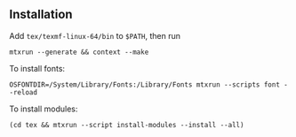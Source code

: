## Installation

Add `tex/texmf-linux-64/bin` to `$PATH`, then run
```
mtxrun --generate && context --make
```

To install fonts:
```
OSFONTDIR=/System/Library/Fonts:/Library/Fonts mtxrun --scripts font --reload
```

To install modules:
```
(cd tex && mtxrun --script install-modules --install --all)
```
